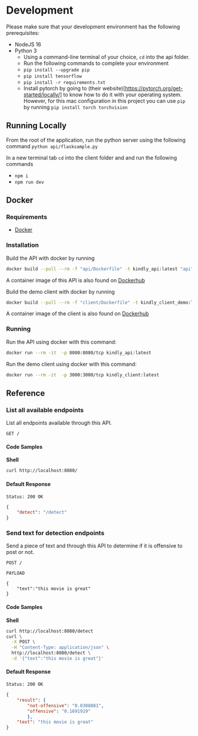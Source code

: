 # Development

Please make sure that your development environment has the following prerequisites:
- NodeJS 16
- Python 3
    - Using a command-line terminal of your choice, `cd` into the api folder.
    - Run the following commands to complete your environment
    - `pip install --upgrade pip`
    - `pip install tensorflow`
    - `pip install -r requirements.txt`
    - Install pytorch by going to (their website)[https://pytorch.org/get-started/locally/] to know how to do it with your operating system. However, for this mac configuration in this project you can use `pip` by running `pip install torch torchvision`

## Running Locally

From the root of the application, run the python server using the following command `python api/flasksample.py`

In a new terminal tab `cd` into the client folder and and run the following commands
- `npm i`
- `npm run dev`

## Docker

### Requirements

* [Docker](https://docs.docker.com/install/overview/)

### Installation

Build the API with docker by running 

```bash
docker build --pull --rm -f "api/Dockerfile" -t kindly_api:latest "api"
```

A container image of this API is also found on [Dockerhub](https://hub.docker.com/r/nathanfletcher/kindly_api)

Build the demo client with docker by running 

```bash
docker build --pull --rm -f "client/Dockerfile" -t kindly_client_demo:latest "client"
```

A container image of the client is also found on [Dockerhub](https://hub.docker.com/r/nathanfletcher/kindly_client)

### Running

Run the API using docker with this command:

```bash
docker run --rm -it  -p 8080:8080/tcp kindly_api:latest
```

Run the demo client using docker with this command:

```bash
docker run --rm -it  -p 3000:3000/tcp kindly_client:latest
```

## Reference

### List all available endpoints

List all endpoints available through this API.

```
GET /
```
#### Code Samples

**Shell**

```bash
curl http://localhost:8080/
```

#### Default Response

```
Status: 200 OK
```
```json
{
    "detect": "/detect"
}
```

### Send text for detection endpoints

Send a piece of text and through this API to determine if it is offensive to post or not.

```
POST /
```

```PAYLOAD```
```
{
    "text":"this movie is great"
}
```
#### Code Samples

**Shell**

```bash
curl http://localhost:8080/detect
curl \
  -X POST \
  -H "Content-Type: application/json" \
  http://localhost:8080/detect \
  -d '{"text":"this movie is great"}'
```

#### Default Response

```
Status: 200 OK
```
```json
{
    "result": {
        "not-offensive": "0.8308081",
        "offensive": "0.1691919"
        },
    "text": "this movie is great"
}

```